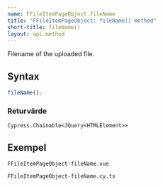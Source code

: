 ```yaml
---
name: FFileItemPageObject.fileName
title: "FFileItemPageObject: fileName() method"
short-title: fileName()
layout: api.method
---
```


Filename of the uploaded file.

## Syntax

```ts nocompile nolint
fileName();
```

### Returvärde

`Cypress.Chainable<JQuery<HTMLElement>>`

## Exempel

```import static
FFileItemPageObject-fileName.vue
```

```import
FFileItemPageObject-fileName.cy.ts
```

